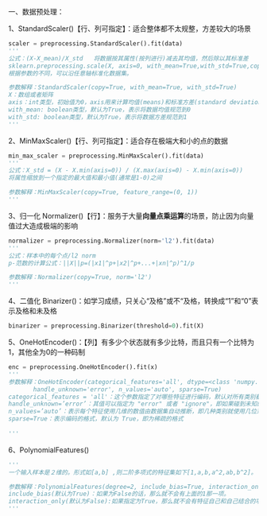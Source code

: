 一、数据预处理：

1、StandardScaler()【行、列可指定】：适合整体都不太规整，方差较大的场景

```python
scaler = preprocessing.StandardScaler().fit(data)
'''
公式：(X-X_mean)/X_std   将数据按其属性(按列进行)减去其均值，然后除以其标准差
sklearn.preprocessing.scale(X, axis=0, with_mean=True,with_std=True,copy=True)
根据参数的不同，可以沿任意轴标准化数据集。

参数解释：StandardScaler(copy=True, with_mean=True, with_std=True)
X：数组或者矩阵
axis：int类型，初始值为0，axis用来计算均值(means)和标准方差(standard deviations). 如果是0，则单独的标准化每个特征（列），如果是1，则标准化每个观测样本（行）。
with_mean: boolean类型，默认为True，表示将数据均值规范到0
with_std: boolean类型，默认为True，表示将数据方差规范到1
'''
```

2、MinMaxScaler()【行、列可指定】：适合存在极端大和小的点的数据

```python
min_max_scaler = preprocessing.MinMaxScaler().fit(data)
'''
公式：X_std = (X - X.min(axis=0)) / (X.max(axis=0) - X.min(axis=0))
将属性缩放到一个指定的最大值和最小值(通常是1-0)之间

参数解释：MinMaxScaler(copy=True, feature_range=(0, 1))
'''
```

3、归一化 Normalizer()【行】：服务于大量**向量点乘运算**的场景，防止因为向量值过大造成极端的影响

```python
normalizer = preprocessing.Normalizer(norm='l2').fit(data)
'''
公式：样本中的每个点/l2 norm  
p-范数的计算公式：||X||p=(|x1|^p+|x2|^p+...+|xn|^p)^1/p

参数解释：Normalizer(copy=True, norm='l2')
'''
```

4、二值化 Binarizer()：如学习成绩，只关心“及格”或不“及格，转换成“1”和“0”表示及格和未及格

```python
binarizer = preprocessing.Binarizer(threshold=0).fit(X) 
```

5、OneHotEncoder()：【列】有多少个状态就有多少比特，而且只有一个比特为1，其他全为0的一种码制

```python
enc = preprocessing.OneHotEncoder().fit(x)
'''
参数解释：OneHotEncoder(categorical_features='all', dtype=<class 'numpy.float64'>,
       handle_unknown='error', n_values='auto', sparse=True)
categorical_features = 'all'：这个参数指定了对哪些特征进行编码，默认对所有类别都进行编码【可以自己指定选择哪些特征，通过索引或者 bool 值来指定，没有进行编码，就放在最后一位】
handle_unknown=’error’：其值可以指定为 "error" 或者 "ignore"，即如果碰到未知的类别，是返回一个错误还是忽略它
n_values=’auto’：表示每个特征使用几维的数值由数据集自动推断，即几种类别就使用几位来表示
sparse=True：表示编码的格式，默认为 True，即为稀疏的格式
     
'''
```

6、PolynomialFeatures()

```python
'''
一个输入样本是２维的。形式如[a,b] ,则二阶多项式的特征集如下[1,a,b,a^2,ab,b^2]。

参数解释：PolynomialFeatures(degree=2, include_bias=True, interaction_only=False)
include_bias(默认为True)：如果为False的话，那么就不会有上面的1那一项。
interaction_only(默认为False):如果指定为True，那么就不会有特征自己和自己结合的项
'''
```

